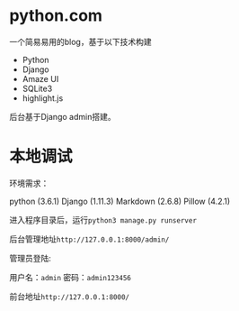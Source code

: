 # python.com

一个简易易用的blog，基于以下技术构建

+ Python 
+ Django 
+ Amaze UI 
+ SQLite3 
+ highlight.js 

后台基于Django admin搭建。



# 本地调试

环境需求：

python (3.6.1)
Django (1.11.3)
Markdown (2.6.8)
Pillow (4.2.1)

进入程序目录后，运行`python3 manage.py runserver`

后台管理地址`http://127.0.0.1:8000/admin/`

管理员登陆:

用户名：`admin`   密码：`admin123456`

前台地址`http://127.0.0.1:8000/`
